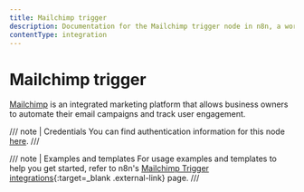 ```yaml
---
title: Mailchimp trigger
description: Documentation for the Mailchimp trigger node in n8n, a workflow automation platform. Includes details of operations and configuration, and links to examples and credentials information.
contentType: integration
---
```


# Mailchimp trigger

[Mailchimp](https://mailchimp.com/) is an integrated marketing platform that allows business owners to automate their email campaigns and track user engagement.

/// note | Credentials
You can find authentication information for this node [here](/integrations/builtin/credentials/mailchimp/).
///

///  note  | Examples and templates
For usage examples and templates to help you get started, refer to n8n's [Mailchimp Trigger integrations](https://n8n.io/integrations/mailchimp-trigger/){:target=_blank .external-link} page.
///
